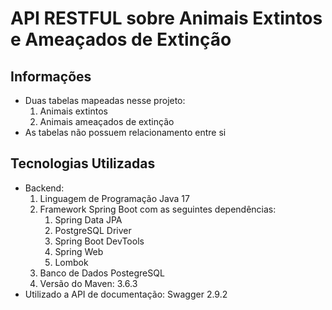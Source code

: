 # API RESTFUL sobre Animais Extintos e Ameaçados de Extinção

## Informações
<ul>
  <li>Duas tabelas mapeadas nesse projeto:
    <ol>
      <li>Animais extintos</li>
      <li>Animais ameaçados de extinção</li>
    </ol>
  </li>
  <li>As tabelas não possuem relacionamento entre si</li>
</ul>

## Tecnologias Utilizadas
<ul>
  <li>Backend:
    <ol>
      <li>Linguagem de Programação Java 17</li>
      <li>Framework Spring Boot com as seguintes dependências:
        <ol>
          <li>Spring Data JPA</li>
          <li>PostgreSQL Driver</li>
          <li>Spring Boot DevTools</li>
          <li>Spring Web</li>
          <li>Lombok</li>
        </ol>
      </li>
      <li>Banco de Dados PostegreSQL</li>
      <li>Versão do Maven: 3.6.3</li>
    </ol>
  </li>
  <li>Utilizado a API de documentação: Swagger 2.9.2</li>
</ul>
